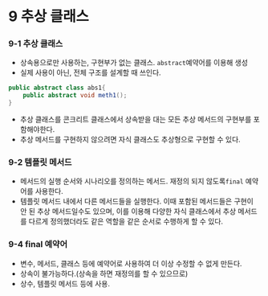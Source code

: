 # 9 추상 클래스

### 9-1 추상 클래스

- 상속용으로만 사용하는, 구현부가 없는 클래스. `abstract`예약어를 이용해 생성
- 실제 사용이 아닌, 전체 구조를 설계할 때 쓰인다.

```java
public abstract class abs1{
    public abstract void meth1();
}
```

- 추상 클래스를 콘크리트 클래스에서 상속받을 대는 모든 추상 메서드의 구현부를 포함해야한다. 
- 추상 메서드를 구현하지 않으려면 자식 클래스도 추상형으로 구현할 수 있다. 



### 9-2 템플릿 메서드

- 메서드의 실행 순서와 시나리오를 정의하는 메서드. 재정의 되지 않도록`final` 예약어를 사용한다.
- 템플릿 메서드 내에서 다른 메서드들을 실행한다. 이때 포함된 메서드들은 구현이 안 된 추상 메서드일수도 있으며, 이를 이용해 다양한 자식 클래스에서 추상 메서드를 다르게 정의했더라도 같은 역할을 같은 순서로 수행하게 할 수 있다.

### 9-4 final 예약어

- 변수, 메서드, 클래스 등에 예약어로 사용하여 더 이상 수정할 수 없게 만든다.
- 상속이 불가능하다.(상속을 하면 재정의를 할 수 있으므로)
- 상수, 템플릿 메서드 등에 사용.
